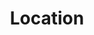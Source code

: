 ---
title: Location

intro: Our apartments are located in the heart of Balestrand, by the Sognefjorden. Short distances to everything you need. Grocery stores, restaurants, tourist information and walking distance to boat (Bergen, Flom), bus and parking
---